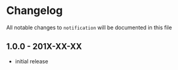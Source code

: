# Changelog

All notable changes to `notification` will be documented in this file

## 1.0.0 - 201X-XX-XX

- initial release
